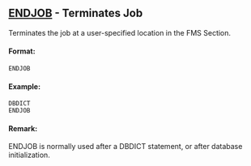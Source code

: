 ## [ENDJOB](https://help.hexagonmi.com/bundle/MSC_Nastran_2022.4/page/Nastran_Combined_Book/qrg/fms/TOC.ENDJOB.xhtml) - Terminates Job

Terminates the job at a user-specified location in the FMS Section.

#### Format:

```nastran
ENDJOB
```

#### Example:

```nastran
DBDICT
ENDJOB
```

#### Remark:

ENDJOB is normally used after a DBDICT statement, or after database initialization.
